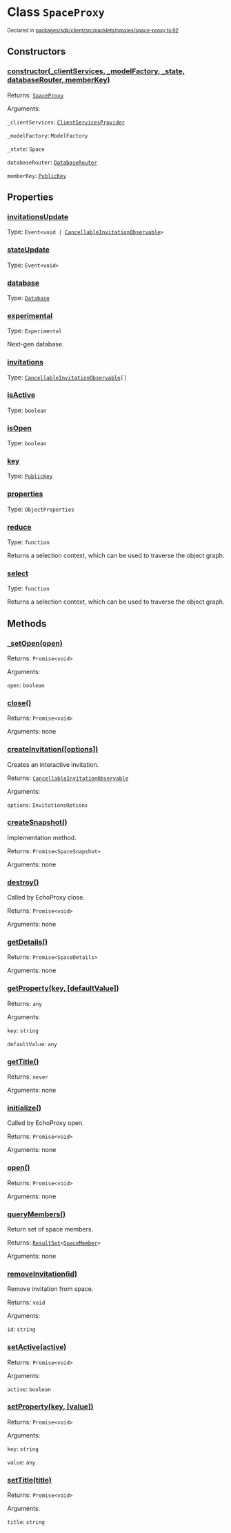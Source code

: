 # Class `SpaceProxy`
<sub>Declared in [packages/sdk/client/src/packlets/proxies/space-proxy.ts:92](https://github.com/dxos/dxos/blob/main/packages/sdk/client/src/packlets/proxies/space-proxy.ts#L92)</sub>




## Constructors
### [constructor(_clientServices, _modelFactory, _state, databaseRouter, memberKey)](https://github.com/dxos/dxos/blob/main/packages/sdk/client/src/packlets/proxies/space-proxy.ts#L111)


Returns: <code>[SpaceProxy](/api/@dxos/client/classes/SpaceProxy)</code>

Arguments: 

`_clientServices`: <code>[ClientServicesProvider](/api/@dxos/client/interfaces/ClientServicesProvider)</code>

`_modelFactory`: <code>ModelFactory</code>

`_state`: <code>Space</code>

`databaseRouter`: <code>[DatabaseRouter](/api/@dxos/client/classes/DatabaseRouter)</code>

`memberKey`: <code>[PublicKey](/api/@dxos/client/classes/PublicKey)</code>

## Properties
### [invitationsUpdate](https://github.com/dxos/dxos/blob/main/packages/sdk/client/src/packlets/proxies/space-proxy.ts#L98)
Type: <code>Event&lt;void | [CancellableInvitationObservable](/api/@dxos/client/interfaces/CancellableInvitationObservable)&gt;</code>
### [stateUpdate](https://github.com/dxos/dxos/blob/main/packages/sdk/client/src/packlets/proxies/space-proxy.ts#L99)
Type: <code>Event&lt;void&gt;</code>
### [database](https://github.com/dxos/dxos/blob/main/packages/sdk/client/src/packlets/proxies/space-proxy.ts#L154)
Type: <code>[Database](/api/@dxos/client/classes/Database)</code>
### [experimental](https://github.com/dxos/dxos/blob/main/packages/sdk/client/src/packlets/proxies/space-proxy.ts#L163)
Type: <code>Experimental</code>

Next-gen database.
### [invitations](https://github.com/dxos/dxos/blob/main/packages/sdk/client/src/packlets/proxies/space-proxy.ts#L241)
Type: <code>[CancellableInvitationObservable](/api/@dxos/client/interfaces/CancellableInvitationObservable)[]</code>
### [isActive](https://github.com/dxos/dxos/blob/main/packages/sdk/client/src/packlets/proxies/space-proxy.ts#L150)
Type: <code>boolean</code>
### [isOpen](https://github.com/dxos/dxos/blob/main/packages/sdk/client/src/packlets/proxies/space-proxy.ts#L145)
Type: <code>boolean</code>
### [key](https://github.com/dxos/dxos/blob/main/packages/sdk/client/src/packlets/proxies/space-proxy.ts#L141)
Type: <code>[PublicKey](/api/@dxos/client/classes/PublicKey)</code>
### [properties](https://github.com/dxos/dxos/blob/main/packages/sdk/client/src/packlets/proxies/space-proxy.ts#L237)
Type: <code>ObjectProperties</code>
### [reduce](https://github.com/dxos/dxos/blob/main/packages/sdk/client/src/packlets/proxies/space-proxy.ts#L183)
Type: <code>function</code>

Returns a selection context, which can be used to traverse the object graph.
### [select](https://github.com/dxos/dxos/blob/main/packages/sdk/client/src/packlets/proxies/space-proxy.ts#L175)
Type: <code>function</code>

Returns a selection context, which can be used to traverse the object graph.

## Methods
### [_setOpen(open)](https://github.com/dxos/dxos/blob/main/packages/sdk/client/src/packlets/proxies/space-proxy.ts#L343)


Returns: <code>Promise&lt;void&gt;</code>

Arguments: 

`open`: <code>boolean</code>
### [close()](https://github.com/dxos/dxos/blob/main/packages/sdk/client/src/packlets/proxies/space-proxy.ts#L225)


Returns: <code>Promise&lt;void&gt;</code>

Arguments: none
### [createInvitation(\[options\])](https://github.com/dxos/dxos/blob/main/packages/sdk/client/src/packlets/proxies/space-proxy.ts#L300)


Creates an interactive invitation.

Returns: <code>[CancellableInvitationObservable](/api/@dxos/client/interfaces/CancellableInvitationObservable)</code>

Arguments: 

`options`: <code>InvitationsOptions</code>
### [createSnapshot()](https://github.com/dxos/dxos/blob/main/packages/sdk/client/src/packlets/proxies/space-proxy.ts#L338)


Implementation method.

Returns: <code>Promise&lt;SpaceSnapshot&gt;</code>

Arguments: none
### [destroy()](https://github.com/dxos/dxos/blob/main/packages/sdk/client/src/packlets/proxies/space-proxy.ts#L214)


Called by EchoProxy close.

Returns: <code>Promise&lt;void&gt;</code>

Arguments: none
### [getDetails()](https://github.com/dxos/dxos/blob/main/packages/sdk/client/src/packlets/proxies/space-proxy.ts#L229)


Returns: <code>Promise&lt;SpaceDetails&gt;</code>

Arguments: none
### [getProperty(key, \[defaultValue\])](https://github.com/dxos/dxos/blob/main/packages/sdk/client/src/packlets/proxies/space-proxy.ts#L285)


Returns: <code>any</code>

Arguments: 

`key`: <code>string</code>

`defaultValue`: <code>any</code>
### [getTitle()](https://github.com/dxos/dxos/blob/main/packages/sdk/client/src/packlets/proxies/space-proxy.ts#L270)


Returns: <code>never</code>

Arguments: none
### [initialize()](https://github.com/dxos/dxos/blob/main/packages/sdk/client/src/packlets/proxies/space-proxy.ts#L191)


Called by EchoProxy open.

Returns: <code>Promise&lt;void&gt;</code>

Arguments: none
### [open()](https://github.com/dxos/dxos/blob/main/packages/sdk/client/src/packlets/proxies/space-proxy.ts#L221)


Returns: <code>Promise&lt;void&gt;</code>

Arguments: none
### [queryMembers()](https://github.com/dxos/dxos/blob/main/packages/sdk/client/src/packlets/proxies/space-proxy.ts#L293)


Return set of space members.

Returns: <code>[ResultSet](/api/@dxos/client/classes/ResultSet)&lt;[SpaceMember](/api/@dxos/client/interfaces/SpaceMember)&gt;</code>

Arguments: none
### [removeInvitation(id)](https://github.com/dxos/dxos/blob/main/packages/sdk/client/src/packlets/proxies/space-proxy.ts#L327)


Remove invitation from space.

Returns: <code>void</code>

Arguments: 

`id`: <code>string</code>
### [setActive(active)](https://github.com/dxos/dxos/blob/main/packages/sdk/client/src/packlets/proxies/space-proxy.ts#L250)


Returns: <code>Promise&lt;void&gt;</code>

Arguments: 

`active`: <code>boolean</code>
### [setProperty(key, \[value\])](https://github.com/dxos/dxos/blob/main/packages/sdk/client/src/packlets/proxies/space-proxy.ts#L278)


Returns: <code>Promise&lt;void&gt;</code>

Arguments: 

`key`: <code>string</code>

`value`: <code>any</code>
### [setTitle(title)](https://github.com/dxos/dxos/blob/main/packages/sdk/client/src/packlets/proxies/space-proxy.ts#L263)


Returns: <code>Promise&lt;void&gt;</code>

Arguments: 

`title`: <code>string</code>